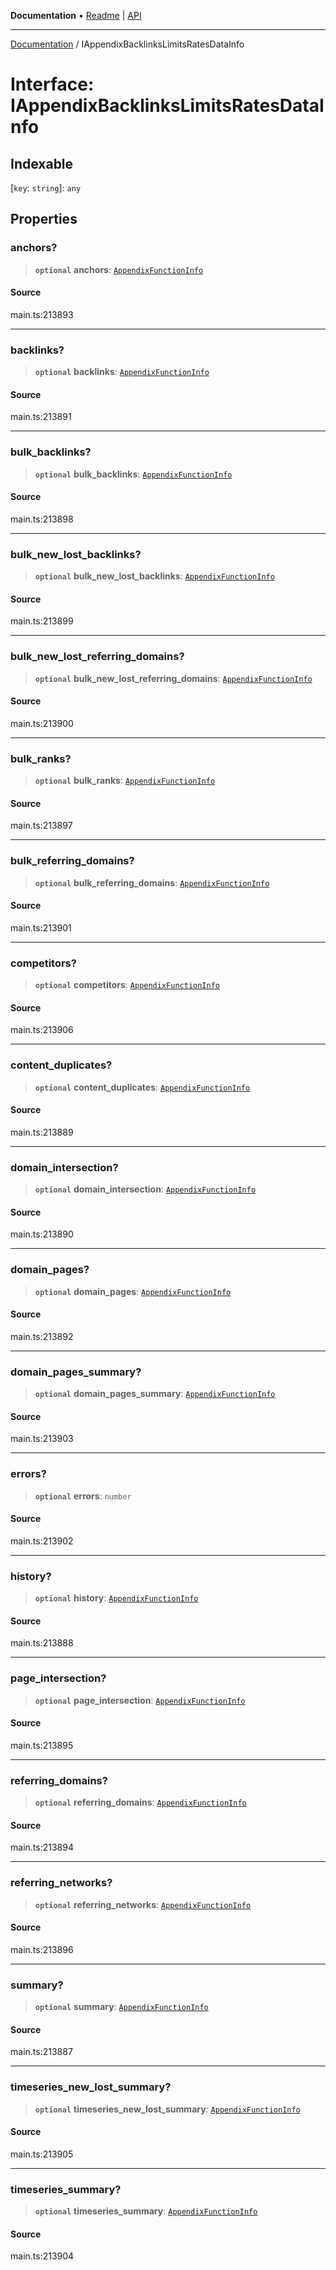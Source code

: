 **Documentation** • [Readme](../README.md) \| [API](../globals.md)

***

[Documentation](../README.md) / IAppendixBacklinksLimitsRatesDataInfo

# Interface: IAppendixBacklinksLimitsRatesDataInfo

## Indexable

 \[`key`: `string`\]: `any`

## Properties

### anchors?

> **`optional`** **anchors**: [`AppendixFunctionInfo`](../classes/AppendixFunctionInfo.md)

#### Source

main.ts:213893

***

### backlinks?

> **`optional`** **backlinks**: [`AppendixFunctionInfo`](../classes/AppendixFunctionInfo.md)

#### Source

main.ts:213891

***

### bulk\_backlinks?

> **`optional`** **bulk\_backlinks**: [`AppendixFunctionInfo`](../classes/AppendixFunctionInfo.md)

#### Source

main.ts:213898

***

### bulk\_new\_lost\_backlinks?

> **`optional`** **bulk\_new\_lost\_backlinks**: [`AppendixFunctionInfo`](../classes/AppendixFunctionInfo.md)

#### Source

main.ts:213899

***

### bulk\_new\_lost\_referring\_domains?

> **`optional`** **bulk\_new\_lost\_referring\_domains**: [`AppendixFunctionInfo`](../classes/AppendixFunctionInfo.md)

#### Source

main.ts:213900

***

### bulk\_ranks?

> **`optional`** **bulk\_ranks**: [`AppendixFunctionInfo`](../classes/AppendixFunctionInfo.md)

#### Source

main.ts:213897

***

### bulk\_referring\_domains?

> **`optional`** **bulk\_referring\_domains**: [`AppendixFunctionInfo`](../classes/AppendixFunctionInfo.md)

#### Source

main.ts:213901

***

### competitors?

> **`optional`** **competitors**: [`AppendixFunctionInfo`](../classes/AppendixFunctionInfo.md)

#### Source

main.ts:213906

***

### content\_duplicates?

> **`optional`** **content\_duplicates**: [`AppendixFunctionInfo`](../classes/AppendixFunctionInfo.md)

#### Source

main.ts:213889

***

### domain\_intersection?

> **`optional`** **domain\_intersection**: [`AppendixFunctionInfo`](../classes/AppendixFunctionInfo.md)

#### Source

main.ts:213890

***

### domain\_pages?

> **`optional`** **domain\_pages**: [`AppendixFunctionInfo`](../classes/AppendixFunctionInfo.md)

#### Source

main.ts:213892

***

### domain\_pages\_summary?

> **`optional`** **domain\_pages\_summary**: [`AppendixFunctionInfo`](../classes/AppendixFunctionInfo.md)

#### Source

main.ts:213903

***

### errors?

> **`optional`** **errors**: `number`

#### Source

main.ts:213902

***

### history?

> **`optional`** **history**: [`AppendixFunctionInfo`](../classes/AppendixFunctionInfo.md)

#### Source

main.ts:213888

***

### page\_intersection?

> **`optional`** **page\_intersection**: [`AppendixFunctionInfo`](../classes/AppendixFunctionInfo.md)

#### Source

main.ts:213895

***

### referring\_domains?

> **`optional`** **referring\_domains**: [`AppendixFunctionInfo`](../classes/AppendixFunctionInfo.md)

#### Source

main.ts:213894

***

### referring\_networks?

> **`optional`** **referring\_networks**: [`AppendixFunctionInfo`](../classes/AppendixFunctionInfo.md)

#### Source

main.ts:213896

***

### summary?

> **`optional`** **summary**: [`AppendixFunctionInfo`](../classes/AppendixFunctionInfo.md)

#### Source

main.ts:213887

***

### timeseries\_new\_lost\_summary?

> **`optional`** **timeseries\_new\_lost\_summary**: [`AppendixFunctionInfo`](../classes/AppendixFunctionInfo.md)

#### Source

main.ts:213905

***

### timeseries\_summary?

> **`optional`** **timeseries\_summary**: [`AppendixFunctionInfo`](../classes/AppendixFunctionInfo.md)

#### Source

main.ts:213904
